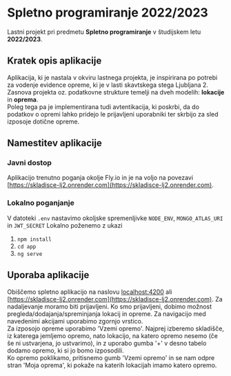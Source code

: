 # Spletno programiranje 2022/2023

Lastni projekt pri predmetu **Spletno programiranje** v študijskem letu **2022/2023**.

## Kratek opis aplikacije

Aplikacija, ki je nastala v okviru lastnega projekta, je inspirirana po potrebi za vodenje evidence opreme, ki je v lasti skavtskega stega Ljubljana 2.<br />
Zasnova projekta oz. podatkovne strukture temelji na dveh modelih: **lokacije** in **oprema**.<br />
Poleg tega pa je implementirana tudi avtentikacija, ki poskrbi, da do podatkov o opremi lahko pridejo le prijavljeni uporabniki ter skrbijo za sled izposoje dotične opreme.

## Namestitev aplikacije
### Javni dostop
Aplikacijo trenutno poganja okolje Fly.io in je na voljo na povezavi [https://skladisce-lj2.onrender.com](https://skladisce-lj2.onrender.com).

### Lokalno poganjanje
V datoteki `.env` nastavimo okoljske spremenljivke `NODE_ENV`, `MONGO_ATLAS_URI` in `JWT_SECRET`
Lokalno poženemo z ukazi
1. `npm install`
3. `cd app`
3. `ng serve`

## Uporaba aplikacije
Obiščemo spletno aplikacijo na naslovu [localhost:4200](http://localhost:4200) ali [https://skladisce-lj2.onrender.com](https://skladisce-lj2.onrender.com). Za nadaljevanje moramo biti prijavljeni.
Ko smo prijavljeni, dobimo možnost pregleda/dodajanja/spreminjanja lokacij in opreme. Za navigacijo med navedenimi akcijami uporabimo zgornjo vrstico.<br />
Za izposojo opreme uporabimo 'Vzemi opremo'. Najprej izberemo skladišče, iz katerega jemljemo opremo, nato lokacijo, na katero opremo nesemo (če še ni ustvarjena, jo ustvarimo), in z uporabo gumba '+' v desno tabelo dodamo opremo, ki si jo bomo izposodili.<br />
Ko opremo poklikamo, pritisnemo gumb 'Vzemi opremo' in se nam odpre stran 'Moja oprema', ki pokaže na katerih lokacijah imamo katero opremo.
